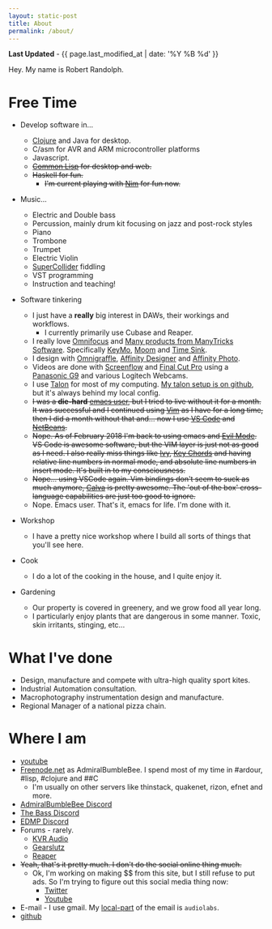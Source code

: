 ```yaml
---
layout: static-post
title: About
permalink: /about/
---
```


**Last Updated** - {{ page.last_modified_at | date: '%Y %B %d' }}

Hey. My name is Robert Randolph.

# Free Time

* Develop software in...
	* [Clojure](https://clojure.org) and Java for desktop.
	* C/asm for AVR and ARM microcontroller platforms
    * Javascript.
	* ~~[Common Lisp](https://common-lisp.net) for desktop and web.~~
	* ~~Haskell for fun.~~
        * ~~I'm current playing with [Nim](https://nim-lang.org) for fun now.~~

* Music...
	* Electric and Double bass
	* Percussion, mainly drum kit focusing on jazz and post-rock styles
	* Piano
	* Trombone
	* Trumpet
	* Electric Violin
	* [SuperCollider](https://supercollider.github.io) fiddling
	* VST programming
	* Instruction and teaching!
	
* Software tinkering
	* I just have a **really** big interest in DAWs, their workings and workflows.
		* I currently primarily use Cubase and Reaper.
	* I really love [Omnifocus](https://www.omnigroup.com/omnifocus) and [Many products from ManyTricks Software](https://manytricks.com). Specifically [KeyMo](https://manytricks.com/keymo/), [Moom](https://manytricks.com/moom/) and [Time Sink](https://manytricks.com/timesink/).
	* I design with [Omnigraffle](https://www.omnigroup.com/omnigraffle/), [Affinity Designer](https://affinity.serif.com/en-us/) and [Affinity Photo](https://affinity.serif.com/en-us/photo/).
	* Videos are done with [Screenflow](http://www.telestream.net/screenflow/overview.htm) and [Final Cut Pro](https://www.apple.com/final-cut-pro/) using a [Panasonic G9](https://www.dpreview.com/reviews/panasonic-lumix-dc-g9) and various Logitech Webcams.
    * I use [Talon](https://talonvoice.com) for most of my computing. [My talon setup is on github](https://github.com/admiralbumblebee/AdmiralBumbleBee_Talon), but it's always behind my local config.
	* ~~I was a __die-hard__ [emacs user](https://www.gnu.org/software/emacs/), but I tried to live without it for a month. It was successful and I continued using [Vim](http://www.vim.org) as I have for a long time, then I did a month without that and... now I use [VS Code](https://code.visualstudio.com) and [NetBeans](https://netbeans.org).~~
	* ~~Nope. As of February 2018 I'm back to using emacs and [Evil Mode](https://github.com/emacs-evil/evil). VS Code is awesome software, but the VIM layer is just not as good as I need. I also really miss things like [Ivy](https://github.com/abo-abo/swiper), [Key Chords](https://www.emacswiki.org/emacs/KeyChord) and having relative line numbers in normal mode, and absolute line numbers in insert mode. It's built in to my consciousness.~~
	* ~~Nope... using VSCode again. Vim bindings don't seem to suck as much anymore, [Calva](https://marketplace.visualstudio.com/items?itemName=betterthantomorrow.calva) is pretty awesome. The 'out of the box' cross-language capabilities are just too good to ignore.~~
    * Nope. Emacs user. That's it, emacs for life. I'm done with it.

* Workshop
	* I have a pretty nice workshop where I build all sorts of things that you'll see here.
    
* Cook
	* I do a lot of the cooking in the house, and I quite enjoy it.
    
* Gardening
  * Our property is covered in greenery, and we grow food all year long.
  * I particularly enjoy plants that are dangerous in some manner. Toxic, skin irritants, stinging, etc...
  
# What I've done

* Design, manufacture and compete with ultra-high quality sport kites.
* Industrial Automation consultation.
* Macrophotography instrumentation design and manufacture.
* Regional Manager of a national pizza chain.

# Where I am

* [youtube](http://youtube.com/admiralbumblebee)
* [Freenode.net](https://freenode.net/) as AdmiralBumbleBee. I spend most of my time in #ardour, #lisp, #clojure and ##C
	* I'm usually on other servers like thinstack, quakenet, rizon, efnet and more.
* [AdmiralBumbleBee Discord](https://discord.gg/34cFzVn)
* [The Bass Discord](https://discord.gg/BZm3nRa)
* [EDMP Discord](http://edmpdiscord.com)
* Forums - rarely.
  * [KVR Audio](http://www.kvraudio.com/forum/memberlist.php?mode=viewprofile&u=7328)
  * [Gearslutz](https://www.gearslutz.com/board/members/6666-robert-randolph/)
  * [Reaper](https://forum.cockos.com/member.php?u=115271)
* ~~Yeah, that's it pretty much. I don't do the social online thing much.~~
  * Ok, I'm working on making $$ from this site, but I still refuse to put ads. So I'm trying to figure out this social media thing now:
      * [Twitter](https://twitter.com/admiralbee)
      * [Youtube](https://www.youtube.com/admiralbumblebee)
* E-mail - I use gmail. My [local-part](https://en.wikipedia.org/wiki/Email_address) of the email is `audiolabs`.
* [github](https://github.com/admiralbumblebee)
